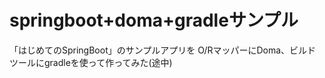 ﻿springboot+doma+gradleサンプル
==========

「はじめてのSpringBoot」のサンプルアプリを
O/RマッパーにDoma、ビルドツールにgradleを使って作ってみた(途中)
